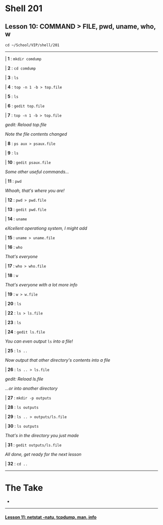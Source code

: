 # Shell 201
## Lesson 10: COMMAND > FILE, pwd, uname, who, w

`cd ~/School/VIP/shell/201`

___

| **1** : `mkdir comdump`

| **2** : `cd comdump`

| **3** : `ls`

| **4** : `top -n 1 -b > top.file`

| **5** : `ls`

| **6** : `gedit top.file`

| **7** : `top -n 1 -b > top.file`

*gedit: Reload top.file*

*Note the file contents changed*

| **8** : `ps aux > psaux.file`

| **9** : `ls`

| **10** : `gedit psaux.file`

*Some other useful commands...*

| **11** : `pwd`

*Whoah, that's where you are!*

| **12** : `pwd > pwd.file`

| **13** : `gedit pwd.file`

| **14** : `uname`

*eXcellent operationg system, I might add*

| **15** : `uname > uname.file`

| **16** : `who`

*That's everyone*

| **17** : `who > who.file`

| **18** : `w`

*That's everyone with a lot more info*

| **19** : `w > w.file`

| **20** : `ls`

| **22** : `ls > ls.file`

| **23** : `ls`

| **24** : `gedit ls.file`

*You can even output* `ls` *into a file!*

| **25** : `ls ..`

*Now output that other directory's contents into a file*

| **26** : `ls .. > ls.file`

*gedit: Reload ls.file*

*...or into another directory*

| **27** : `mkdir -p outputs`

| **28** : `ls outputs`

| **29** : `ls .. > outputs/ls.file`

| **30** : `ls outputs`

*That's in the directory you just made*

| **31** : `gedit outputs/ls.file`

*All done, get ready for the next lesson*

| **32** : `cd ..`

___

# The Take

-

___

#### [Lesson 11: netstat -natu, tcpdump, man, info](https://github.com/inkVerb/vip/blob/master/201-shell/Lesson-11.md)
